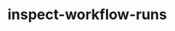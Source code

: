 inspect-workflow-runs
==============================================================================